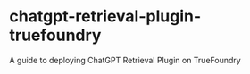 # chatgpt-retrieval-plugin-truefoundry
A guide to deploying ChatGPT Retrieval Plugin on TrueFoundry
